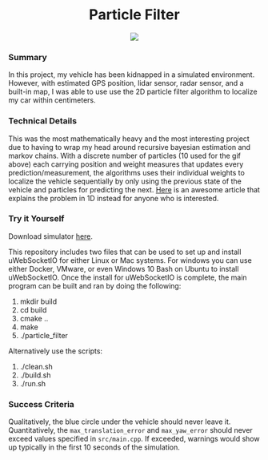 <h1 align="center">Particle Filter</h1>

<p align="center">
    <image src="./result.gif">
</p>

### Summary

In this project, my vehicle has been kidnapped in a simulated environment. However, with estimated GPS position, lidar sensor, radar sensor, and a built-in map, I was able to use use the 2D particle filter algorithm to localize my car within centimeters.

### Technical Details

This was the most mathematically heavy and the most interesting project due to having to wrap my head around recursive bayesian estimation and markov chains. With a discrete number of particles (10 used for the gif above) each carrying position and weight measures that updates every prediction/measurement, the algorithms uses their individual weights to localize the vehicle sequentially by only using the previous state of the vehicle and particles for predicting the next. [Here](https://medium.com/@jonathan_hui/tracking-a-self-driving-car-with-particle-filter-ef61f622a3e9) is an awesome article that explains the problem in 1D instead for anyone who is interested.

### Try it Yourself

Download simulator [here](https://github.com/udacity/self-driving-car-sim/releases).

This repository includes two files that can be used to set up and install uWebSocketIO for either Linux or Mac systems. For windows you can use either Docker, VMware, or even Windows 10 Bash on Ubuntu to install uWebSocketIO. Once the install for uWebSocketIO is complete, the main program can be built and ran by doing the following:

1. mkdir build
2. cd build
3. cmake ..
4. make
5. ./particle_filter

Alternatively use the scripts:

1. ./clean.sh
2. ./build.sh
3. ./run.sh

### Success Criteria

Qualitatively, the blue circle under the vehicle should never leave it. Quantitatively, the `max_translation_error` and `max_yaw_error` should never exceed values specified in `src/main.cpp`. If exceeded, warnings would show up typically in the first 10 seconds of the simulation.
